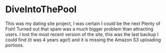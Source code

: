 DiveIntoThePool
===============

This was my dating site project, I was certain I could be the next Plenty of Fish! Turned out that spam was a much bigger problem than attracting users. I lost the most recent version of the site, this was the last backup I could find (it was 4 years ago!) and it is missing the Amazon S3 uploading portions.